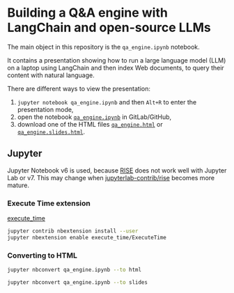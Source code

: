 # Building a Q&A engine with LangChain and open-source LLMs

The main object in this repository is the `qa_engine.ipynb` notebook.

It contains a presentation showing how to run a large language model (LLM)
on a laptop using LangChain and then index Web documents, to query their
content with natural language.

There are different ways to view the presentation:

1. `jupyter notebook qa_engine.ipynb` and then `Alt+R` to enter the presentation
   mode,
2. open the notebook [`qa_engine.ipynb`](./qa_engine.ipynb) in GitLab/GitHub,
3. download one of the HTML files [`qa_engine.html`](./qa_engine.html) or
   [`qa_engine.slides.html`](./qa_engine.slides.html).

## Jupyter

Jupyter Notebook v6 is used, because [RISE](https://github.com/damianavila/RISE)
does not work well with Jupyter Lab or v7. This may change when
[jupyterlab-contrib/rise](https://github.com/jupyterlab-contrib/rise) becomes
more mature.

### Execute Time extension

[execute_time](https://github.com/ipython-contrib/jupyter_contrib_nbextensions/tree/master/src/jupyter_contrib_nbextensions/nbextensions/execute_time)

```bash
jupyter contrib nbextension install --user
jupyter nbextension enable execute_time/ExecuteTime
```

### Converting to HTML

```bash
jupyter nbconvert qa_engine.ipynb --to html

jupyter nbconvert qa_engine.ipynb --to slides
```
